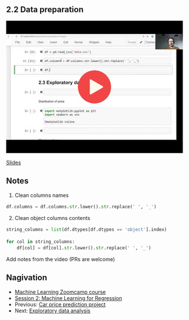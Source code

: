 
## 2.2 Data preparation

<a href="https://www.youtube.com/watch?v=Kd74oR4QWGM"><img src="images/thumbnail-2-02.jpg"></a>

[Slides](https://www.slideshare.net/AlexeyGrigorev/ml-zoomcamp-2-slides)


## Notes
1. Clean columns names 
```python
df.columns = df.columns.str.lower().str.replace(' ', '_')

```
2. Clean object columns contents
```python
string_columns = list(df.dtypes[df.dtypes == 'object'].index)

for col in string_columns:
    df[col] = df[col].str.lower().str.replace(' ', '_')

```
Add notes from the video (PRs are welcome)


## Nagivation

* [Machine Learning Zoomcamp course](../)
* [Session 2: Machine Learning for Regression](./)
* Previous: [Car price prediction project](01-car-price-intro.md)
* Next: [Exploratory data analysis](03-eda.md)